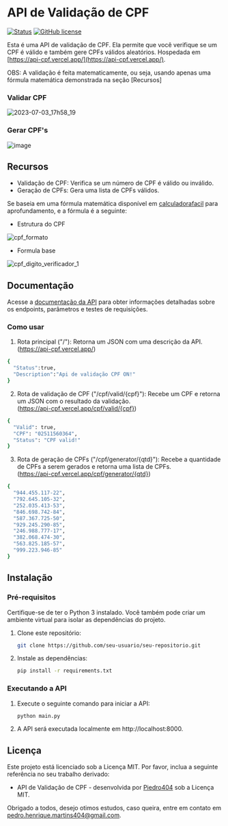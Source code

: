 # API de Validação de CPF

[![Status](https://img.shields.io/badge/status-on-brightgreen)](https://api-cpf.vercel.app/)
[![GitHub license](https://img.shields.io/github/license/piedro404/cpf-validation-api)](https://github.com/piedro404/cpf-validation-api/blob/main/LICENSE)

Esta é uma API de validação de CPF. Ela permite que você verifique se um CPF é válido e também gere CPFs válidos aleatórios. Hospedada em [https://api-cpf.vercel.app/](https://api-cpf.vercel.app/).

OBS: A validação é feita matematicamente, ou seja, usando apenas uma fórmula matemática demonstrada na seção [Recursos]

### Validar CPF
![2023-07-03_17h58_19](https://github.com/piedro404/cpf-validation-api/assets/88720549/125f96d4-ecd9-4a8d-9c61-605b5bf2823e)

### Gerar CPF's
![image](https://github.com/piedro404/cpf-validation-api/assets/88720549/9d4e1c6b-8bd0-4566-a754-a1e5bf4d1159)

## Recursos
- Validação de CPF: Verifica se um número de CPF é válido ou inválido.
- Geração de CPFs: Gera uma lista de CPFs válidos.

Se baseia em uma fórmula matemática disponível em [calculadorafacil](https://www.calculadorafacil.com.br/computacao/validar-cpf#:~:text=Passos%20para%20validar%20CPF%201%20Calcular%20o%20primeiro,aos%20d%C3%ADgitos%20fornecidos%2C%20ent%C3%A3o%20o%20CPF%20%C3%A9%20v%C3%A1lido) para aprofundamento, e a fórmula é a seguinte:
- Estrutura do CPF

![cpf_formato](https://github.com/piedro404/cpf-validation-api/assets/88720549/b7626be2-74dd-4e6e-a93a-af29944d8f33)
- Formula base
  
![cpf_digito_verificador_1](https://github.com/piedro404/cpf-validation-api/assets/88720549/c31d9b3e-7b7b-4d5a-8172-60c71d5bea7b)

## Documentação

Acesse a [documentação da API](https://api-cpf.vercel.app/docs) para obter informações detalhadas sobre os endpoints, parâmetros e testes de requisições.

### Como usar
1. Rota principal ("/"): Retorna um JSON com uma descrição da API. <br>(https://api-cpf.vercel.app/)

```bash
{
  "Status":true,
  "Description":"Api de validação CPF ON!"
}
```
2. Rota de validação de CPF ("/cpf/valid/{cpf}"): Recebe um CPF e retorna um JSON com o resultado da validação. <br>(https://api-cpf.vercel.app/cpf/valid/{cpf})

```bash
{
  "Valid": true,
  "CPF": "02511560364",
  "Status": "CPF valid!"
}
```
3. Rota de geração de CPFs ("/cpf/generator/{qtd}"): Recebe a quantidade de CPFs a serem gerados e retorna uma lista de CPFs. <br>(https://api-cpf.vercel.app/cpf/generator/{qtd})

```bash
{
  "944.455.117-22",
  "792.645.105-32",
  "252.035.413-53",
  "846.698.742-84",
  "587.367.725-50",
  "929.245.290-85",
  "246.988.777-17",
  "382.068.474-30",
  "563.825.185-57",
  "999.223.946-85"
}
```

## Instalação
### Pré-requisitos

Certifique-se de ter o Python 3 instalado. Você também pode criar um ambiente virtual para isolar as dependências do projeto.

1. Clone este repositório:
   
   ```bash
   git clone https://github.com/seu-usuario/seu-repositorio.git
   ```
2. Instale as dependências:
   
   ```bash
   pip install -r requirements.txt
   ```

### Executando a API

1. Execute o seguinte comando para iniciar a API:

   ```bash
   python main.py
   ```
2. A API será executada localmente em http://localhost:8000.

## Licença
Este projeto está licenciado sob a Licença MIT. Por favor, inclua a seguinte referência no seu trabalho derivado:
<br>
- API de Validação de CPF - desenvolvida por [Piedro404](https://github.com/piedro404) sob a Licença MIT.


Obrigado a todos, desejo otimos estudos, caso queira, entre em contato em pedro.henrique.martins404@gmail.com.
